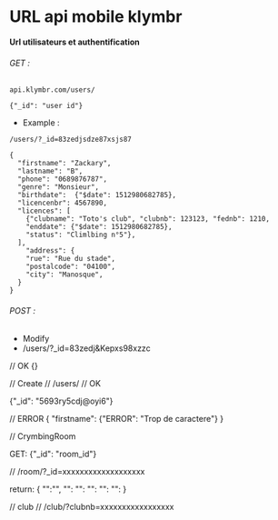 # URL api mobile klymbr


**Url utilisateurs et authentification**
###### GET :
```
api.klymbr.com/users/

{"_id": "user id"}
```
- Example :

```
/users/?_id=83zedjsdze87xsjs87

{
  "firstname": "Zackary",
  "lastname": "B",
  "phone": "0689876787",
  "genre": "Monsieur",
  "birthdate":  {"$date": 1512980682785},
  "licencenbr": 4567890,
  "licences": [
    {"clubname": "Toto's club", "clubnb": 123123, "fednb": 1210,
    "enddate": {"$date": 1512980682785},
    "status": "Climlbing n°5"},
  ],
	"address": {
    "rue": "Rue du stade",
    "postalcode": "04100",
  	"city": "Manosque",
  }
}
```


###### POST :
- Modify
- /users/?_id=83zedj&Kepxs98xzzc

// OK
{}

// Create
// /users/
// OK

{"_id": "5693ry5cdj@oyi6"}

// ERROR
{
  "firstname": {"ERROR": "Trop de caractere"}
}



// CrymbingRoom

GET:
{"_id": "room_id"}

// /room/?_id=xxxxxxxxxxxxxxxxxxx

return:
{
	"":"",
  "":
  "":
  "":
  "":
  "":
}

// club
// /club/?clubnb=xxxxxxxxxxxxxxxxx

